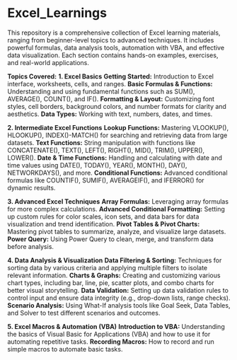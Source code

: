 # Excel_Learnings
This repository is a comprehensive collection of Excel learning materials, ranging from beginner-level topics to advanced techniques. It includes powerful formulas, data analysis tools, automation with VBA, and effective data visualization. Each section contains hands-on examples, exercises, and real-world applications.

**Topics Covered:**
**1. Excel Basics**
  **Getting Started:** Introduction to Excel interface, worksheets, cells, and ranges.
  **Basic Formulas & Functions:** Understanding and using fundamental functions such as SUM(), AVERAGE(), COUNT(), and IF().
  **Formatting & Layout:** Customizing font styles, cell borders, background colors, and number formats for clarity and aesthetics.
  **Data Types:** Working with text, numbers, dates, and times.
  
**2. Intermediate Excel Functions**
  **Lookup Functions:** Mastering VLOOKUP(), HLOOKUP(), INDEX()-MATCH() for searching and retrieving data from large datasets.
  **Text Functions:** String manipulation with functions like CONCATENATE(), TEXT(), LEFT(), RIGHT(), MID(), TRIM(), UPPER(), LOWER().
  **Date & Time Functions:** Handling and calculating with date and time values using DATE(), TODAY(), YEAR(), MONTH(), DAY(), NETWORKDAYS(), and more.
  **Conditional Functions:** Advanced conditional formulas like COUNTIF(), SUMIF(), AVERAGEIF(), and IFERROR() for dynamic results.
  
**3. Advanced Excel Techniques**
  **Array Formulas:** Leveraging array formulas for more complex calculations.
  **Advanced Conditional Formatting:** Setting up custom rules for color scales, icon sets, and data bars for data visualization and trend identification.
  **Pivot Tables & Pivot Charts:** Mastering pivot tables to summarize, analyze, and visualize large datasets.
  **Power Query:** Using Power Query to clean, merge, and transform data before analysis.
  
**4. Data Analysis & Visualization**
  **Data Filtering & Sorting:** Techniques for sorting data by various criteria and applying multiple filters to isolate relevant information.
  **Charts & Graphs:** Creating and customizing various chart types, including bar, line, pie, scatter plots, and combo charts for better visual storytelling.
  **Data Validation:** Setting up data validation rules to control input and ensure data integrity (e.g., drop-down lists, range checks).
  **Scenario Analysis:** Using What-If analysis tools like Goal Seek, Data Tables, and Solver to test different scenarios and outcomes.
  
**5. Excel Macros & Automation (VBA)**
  **Introduction to VBA:** Understanding the basics of Visual Basic for Applications (VBA) and how to use it for automating repetitive tasks.
  **Recording Macros:** How to record and run simple macros to automate basic tasks.
